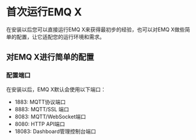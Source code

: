 # 首次运行EMQ X
在安装以后您可以直接运行EMQ X来获得最初步的经验，也可以对EMQ X做些简单的配置，让它适配您的运行环境和需求。

## 对EMQ X进行简单的配置
### 配置端口
在安装以后，EMQ X默认会使用以下端口：

- 1883: MQTT协议端口
- 8883: MQTT/SSL 端口
- 8083: MQTT/WebSocket端口
- 8080: HTTP API端口
- 18083: Dashboard管理控制台端口
